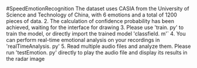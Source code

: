 #SpeedEmotionRecognition
The dataset uses CASIA from the University of Science and Technology of China, with 6 emotions and a total of 1200 pieces of data.
2. The calculation of confidence probability has been achieved, waiting for the interface for drawing
3. Please use 'train. py' to train the model, or directly import the trained model 'classfield. m'`
4. You can perform real-time emotional analysis on your recordings in 'realTimeAnalysis. py'
5. Read multiple audio files and analyze them. Please run 'testEmotion. py' directly to play the audio file and display its results in the radar image
